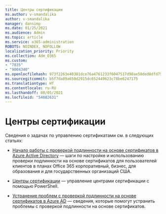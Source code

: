 ```yaml
---
title: Центры сертификации
ms.author: v-smandalika
author: v-smandalika
manager: dansimp
ms.date: 01/25/2021
ms.audience: Admin
ms.topic: article
ms.service: o365-administration
ROBOTS: NOINDEX, NOFOLLOW
localization_priority: Priority
ms.collection: Adm_O365
ms.custom:
- "7835"
- "9004340"
ms.openlocfilehash: 973f2263e40381dce76a4761233f6047517d98ae50ded8dfd75bffc4bbc68d2b
ms.sourcegitcommit: b5f7da89a650d2915dc652449623c78be6247175
ms.translationtype: HT
ms.contentlocale: ru-RU
ms.lasthandoff: 08/05/2021
ms.locfileid: "54082631"
---
```

# <a name="certificate-authorities"></a>Центры сертификации

Сведения о задачах по управлению сертификатами см. в следующих статьях:

- [Начало работы с проверкой подлинности на основе сертификатов в Azure Active Directory](https://docs.microsoft.com/azure/active-directory/authentication/active-directory-certificate-based-authentication-get-started#:~:text=Certificate-based) — шаги по настройке и использованию проверки подлинности на основе сертификатов для пользователей клиентов в планах Office 365 корпоративный, бизнес, для образования и для государственных организаций США.

- [Центры сертификации](https://docs.microsoft.com/powershell/module/azuread) — управление центрами сертификации с помощью PowerShell.

- [Устранение проблем с проверкой подлинности на основе сертификатов в Azure AD](https://docs.microsoft.com/troubleshoot/azure/active-directory/certificate-based-authenticate-issue) — сведения, которые помогут устранить проблемы с проверкой подлинности на основе сертификатов.



